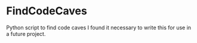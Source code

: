# FindCodeCaves
Python script to find code caves I found it necessary to write this for use in a future project.
